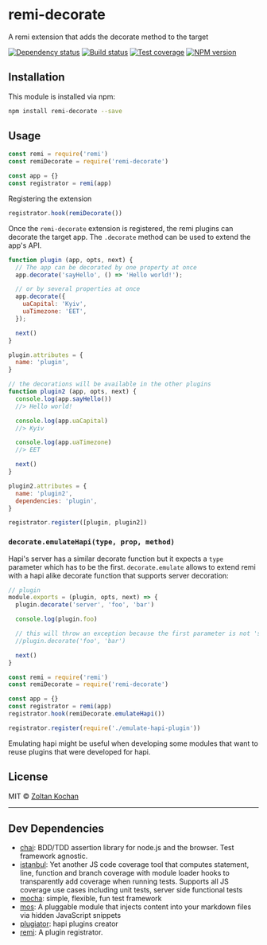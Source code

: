 <!--@'# ' + package.name-->
# remi-decorate
<!--/@-->

<!--@package.description-->
A remi extension that adds the decorate method to the target
<!--/@-->

<!--@shields.flatSquare('deps', 'travis', 'coveralls', 'npm')-->
[![Dependency status](https://img.shields.io/david/remijs/remi-decorate.svg?style=flat-square)](https://david-dm.org/remijs/remi-decorate)
[![Build status](https://img.shields.io/travis/remijs/remi-decorate.svg?style=flat-square)](https://travis-ci.org/remijs/remi-decorate)
[![Test coverage](https://img.shields.io/coveralls/remijs/remi-decorate.svg?style=flat-square)](https://coveralls.io/r/remijs/remi-decorate?branch=master)
[![NPM version](https://img.shields.io/npm/v/remi-decorate.svg?style=flat-square)](https://www.npmjs.com/package/remi-decorate)
<!--/@-->

<!--@installation()-->
## Installation

This module is installed via npm:

``` sh
npm install remi-decorate --save
```
<!--/@-->


## Usage

<!--@example('./example/index.js')-->
``` js
const remi = require('remi')
const remiDecorate = require('remi-decorate')

const app = {}
const registrator = remi(app)
```

Registering the extension

``` js
registrator.hook(remiDecorate())
```

Once the `remi-decorate` extension is registered, the remi plugins can decorate the target app.
The `.decorate` method can be used to extend the app's API.

``` js
function plugin (app, opts, next) {
  // The app can be decorated by one property at once
  app.decorate('sayHello', () => 'Hello world!');

  // or by several properties at once
  app.decorate({
    uaCapital: 'Kyiv',
    uaTimezone: 'EET',
  });

  next()
}

plugin.attributes = {
  name: 'plugin',
}

// the decorations will be available in the other plugins
function plugin2 (app, opts, next) {
  console.log(app.sayHello())
  //> Hello world!

  console.log(app.uaCapital)
  //> Kyiv

  console.log(app.uaTimezone)
  //> EET

  next()
}

plugin2.attributes = {
  name: 'plugin2',
  dependencies: 'plugin',
}

registrator.register([plugin, plugin2])
```
<!--/@-->


### `decorate.emulateHapi(type, prop, method)`

Hapi's server has a similar decorate function but it expects a `type` parameter
which has to be the first. `decorate.emulate` allows to extend remi with a hapi alike decorate function that supports server decoration:

<!--@example('./example/emulate-hapi-plugin.js')-->
``` js
// plugin
module.exports = (plugin, opts, next) => {
  plugin.decorate('server', 'foo', 'bar')

  console.log(plugin.foo)

  // this will throw an exception because the first parameter is not 'server'
  //plugin.decorate('foo', 'bar')

  next()
}
```
<!--/@-->

<!--@example('./example/emulate-hapi.js')-->
``` js
const remi = require('remi')
const remiDecorate = require('remi-decorate')

const app = {}
const registrator = remi(app)
registrator.hook(remiDecorate.emulateHapi())

registrator.register(require('./emulate-hapi-plugin'))
```
<!--/@-->

Emulating hapi might be useful when developing some modules that want to reuse plugins that were developed for hapi.


<!--@license()-->
## License

MIT © [Zoltan Kochan](http://kochan.io)
<!--/@-->

***

<!--@devDependencies()-->
## Dev Dependencies

- [chai](https://github.com/chaijs/chai): BDD/TDD assertion library for node.js and the browser. Test framework agnostic.
- [istanbul](https://github.com/gotwarlost/istanbul): Yet another JS code coverage tool that computes statement, line, function and branch coverage with module loader hooks to transparently add coverage when running tests. Supports all JS coverage use cases including unit tests, server side functional tests
- [mocha](https://github.com/mochajs/mocha): simple, flexible, fun test framework
- [mos](https://github.com/zkochan/mos): A pluggable module that injects content into your markdown files via hidden JavaScript snippets
- [plugiator](https://github.com/zkochan/plugiator): hapi plugins creator
- [remi](https://github.com/remijs/remi): A plugin registrator.

<!--/@-->
